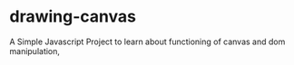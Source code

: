 # drawing-canvas
A Simple Javascript Project to learn about functioning of canvas and dom manipulation,
